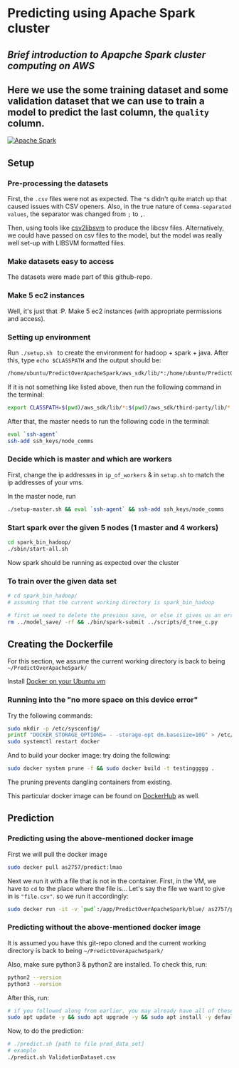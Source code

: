 # Predicting using Apache Spark cluster
## _Brief introduction to Apapche Spark cluster computing on AWS_
## Here we use the some training dataset and some validation dataset that we can use to train a model to predict the last column, the `quality` column.

[![Apache Spark](https://spark.apache.org/images/spark-logo-trademark.png)](https://spark.apache.org/)

## Setup

### Pre-processing the datasets

First, the `.csv` files were not as expected. The `"`s didn't quite match up that caused issues with CSV openers. Also, in the true nature of `Comma-separated values`, the separator was changed from `;` to `,`.

Then, using tools like [csv2libsvm](https://github.com/zygmuntz/phraug/blob/master/csv2libsvm.py) to produce the libcsv files. Alternatively, we could have passed on csv files to the model, but the model was really well set-up with LIBSVM formatted files.

### Make datasets easy to access

The datasets were made part of this github-repo.

### Make 5 ec2 instances

Well, it's just that :P. Make 5 ec2 instances (with appropriate permissions and access).

### Setting up environment

Run ```./setup.sh ``` to create the environment for hadoop + spark + java. After this, type ```echo $CLASSPATH``` and the output should be:
```bash
/home/ubuntu/PredictOverApacheSpark/aws_sdk/lib/*:/home/ubuntu/PredictOverApacheSpark/aws_sdk/third-party/lib/*:/home/ubuntu/PredictOverApacheSpark/spark_bin_hadoop/jars/*
```
If it is not something like listed above, then run the following command in the terminal:
```bash
export CLASSPATH=$(pwd)/aws_sdk/lib/*:$(pwd)/aws_sdk/third-party/lib/*:$(pwd)/spark_bin_hadoop/jars/*:
```

After that, the master needs to run the following code in the terminal:
```bash
eval `ssh-agent`
ssh-add ssh_keys/node_comms
```

### Decide which is master and which are workers

First, change the ip addresses in `ip_of_workers` & in `setup.sh` to match the ip addresses of your vms.

In the master node, run
```bash
./setup-master.sh && eval `ssh-agent` && ssh-add ssh_keys/node_comms
```

### Start spark over the given 5 nodes (1 master and 4 workers)

```bash
cd spark_bin_hadoop/
./sbin/start-all.sh
```

Now spark should be running as expected over the cluster

### To train over the given data set

```bash
# cd spark_bin_hadoop/ 
# assuming that the current working directory is spark_bin_hadoop

# first we need to delete the previous save, or else it gives us an error. alternatively, we could just rename it or something...
rm ../model_save/ -rf && ./bin/spark-submit ../scripts/d_tree_c.py
```

## Creating the Dockerfile

For this section, we assume the current working directory is back to being `~/PredictOverApacheSpark/`

Install [Docker on your Ubuntu vm](https://docs.docker.com/engine/install/debian/)

### Running into the "no more space on this device error"

Try the following commands:
```bash
sudo mkdir -p /etc/sysconfig/
printf "DOCKER_STORAGE_OPTIONS= - -storage-opt dm.basesize=10G" > /etc/sysconfig/docker-storage-setup
sudo systemctl restart docker
```

And to build your docker image: try doing the following:
```bash
sudo docker system prune -f && sudo docker build -t testinggggg .
```
The pruning prevents dangling containers from existing.

This particular docker image can be found on [DockerHub](https://hub.docker.com/r/as2757/predict) as well.

## Prediction

### Predicting using the above-mentioned docker image

First we will pull the docker image

```bash
sudo docker pull as2757/predict:lmao
```

Next we run it with a file that is not in the container. First, in the VM, we have to `cd` to the place where the file is... Let's say the file we want to give in is `"file.csv"`. so we run it accordingly:

```bash
sudo docker run -it -v `pwd`:/app/PredictOverApacheSpark/blue/ as2757/predict:lmao ./predict.sh blue/file.csv
```

### Predicting without the above-mentioned docker image

It is assumed you have this git-repo cloned and the current working directory is back to being `~/PredictOverApacheSpark/`

Also, make sure python3 & python2 are installed. To check this, run:
```bash
python2 --version
python3 --version
```

After this, run:
```bash
# if you followed along from earlier, you may already have all of these installed
sudo apt update -y && sudo apt upgrade -y && sudo apt install -y default-jre default-jdk unzip python3-pip && pip3 install pyspark numpy
```

Now, to do the prediction:
```bash
# ./predict.sh [path to file pred_data_set]
# example
./predict.sh ValidationDataset.csv
```
